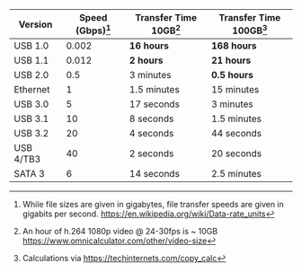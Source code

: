 | Version   | Speed (Gbps)[^1] | Transfer Time 10GB[^2] | Transfer Time 100GB[^3] |
| --------- | ---------------- | ---------------------- | ----------------------- |
| USB 1.0   | 0.002            | **16 hours**           | **168 hours**           |
| USB 1.1   | 0.012            | **2 hours**            | **21 hours**            |
| USB 2.0   | 0.5              | 3 minutes              | **0.5 hours**           |
| Ethernet  | 1                | 1.5 minutes            | 15 minutes              |
| USB 3.0   | 5                | 17 seconds             | 3 minutes               |
| USB 3.1   | 10               | 8 seconds              | 1.5 minutes             |
| USB 3.2   | 20               | 4 seconds              | 44 seconds              |
| USB 4/TB3 | 40               | 2 seconds              | 20 seconds              |
| SATA 3    | 6                | 14 seconds             | 2.5 minutes             |

[^1]: While file sizes are given in gigabytes, file transfer speeds are given in gigabits per second. <https://en.wikipedia.org/wiki/Data-rate_units>
[^2]: An hour of h.264 1080p video @ 24-30fps is ~ 10GB <https://www.omnicalculator.com/other/video-size>
[^3]: Calculations via <https://techinternets.com/copy_calc>
